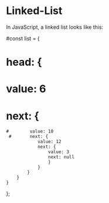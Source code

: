 # Linked-List

In JavaScript, a linked list looks like this:

#const list = {
 #   head: {
  #      value: 6
   #     next: {
    #        value: 10                                             
     #       next: {
                value: 12
                next: {
                    value: 3
                    next: null	
                    }
                }
            }
        }
    }
};
